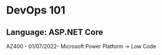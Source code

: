 # DevOps 101
## Language: ASP.NET Core 

AZ400 - 01/07/2022- Microsoft Power Platform -> Low Code
 
